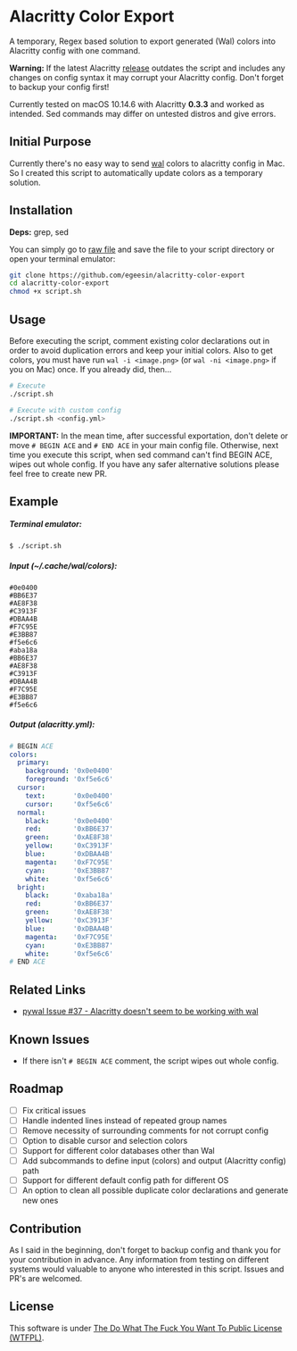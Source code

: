 # Alacritty Color Export

A temporary, Regex based solution to export generated (Wal) colors into Alacritty config with one command.

**Warning:** If the latest Alacritty [release](https://github.com/jwilm/alacritty/releases/latest) outdates the script and includes any changes on config syntax it may corrupt your Alacritty config. Don't forget to backup your config first!

Currently tested on macOS 10.14.6 with Alacritty **0.3.3** and worked as intended.
Sed commands may differ on untested distros and give errors.

## Initial Purpose
Currently there's no easy way to send [wal](https://github.com/dylanaraps/pywal/) colors to alacritty config in Mac. So I created this script to automatically update colors as a temporary solution.

## Installation
**Deps:** grep, sed

You can simply go to [raw file](https://github.com/egeesin/alacritty-color-export/raw/master/script.sh) and save the file to your script directory or open your terminal emulator:

```sh
git clone https://github.com/egeesin/alacritty-color-export
cd alacritty-color-export
chmod +x script.sh
```

## Usage
Before executing the script, comment existing color declarations out in order to avoid duplication errors and keep your initial colors.
Also to get colors, you must have run ``wal -i <image.png>`` (or ``wal -ni <image.png>`` if you on Mac) once. If you already did, then...

```sh
# Execute
./script.sh

# Execute with custom config
./script.sh <config.yml>
```

**IMPORTANT:** In the mean time, after successful exportation, don't delete or move ``# BEGIN ACE`` and ``# END ACE`` in your main config file. Otherwise, next time you execute this script, when sed command can't find BEGIN ACE, wipes out whole config. If you have any safer alternative solutions please feel free to create new PR.

## Example

##### Terminal emulator:

```bash
$ ./script.sh
```

##### Input (~/.cache/wal/colors):

```
#0e0400
#BB6E37
#AE8F38
#C3913F
#DBAA4B
#F7C95E
#E3BB87
#f5e6c6
#aba18a
#BB6E37
#AE8F38
#C3913F
#DBAA4B
#F7C95E
#E3BB87
#f5e6c6
```

##### Output (alacritty.yml):

```yaml
# BEGIN ACE
colors:
  primary:
    background: '0x0e0400'
    foreground: '0xf5e6c6'
  cursor:
    text:       '0x0e0400'
    cursor:     '0xf5e6c6'
  normal:
    black:      '0x0e0400'
    red:        '0xBB6E37'
    green:      '0xAE8F38'
    yellow:     '0xC3913F'
    blue:       '0xDBAA4B'
    magenta:    '0xF7C95E'
    cyan:       '0xE3BB87'
    white:      '0xf5e6c6'
  bright:
    black:      '0xaba18a'
    red:        '0xBB6E37'
    green:      '0xAE8F38'
    yellow:     '0xC3913F'
    blue:       '0xDBAA4B'
    magenta:    '0xF7C95E'
    cyan:       '0xE3BB87'
    white:      '0xf5e6c6'
# END ACE
```

## Related Links
- [pywal Issue #37 - Alacritty doesn't seem to be working with wal](https://github.com/dylanaraps/pywal/issues/37)

## Known Issues
- If there isn't ``# BEGIN ACE`` comment, the script wipes out whole config.

## Roadmap
- [ ] Fix critical issues
- [ ] Handle indented lines instead of repeated group names
- [ ] Remove necessity of surrounding comments for not corrupt config
- [ ] Option to disable cursor and selection colors
- [ ] Support for different color databases other than Wal
- [ ] Add subcommands to define input (colors) and output (Alacritty config) path
- [ ] Support for different default config path for different OS
- [ ] An option to clean all possible duplicate color declarations and generate new ones

## Contribution
As I said in the beginning, don't forget to backup config and thank you for your contribution in advance. Any information from testing on different systems would valuable to anyone who interested in this script. Issues and PR's are welcomed.

## License
This software is under [The Do What The Fuck You Want To Public License (WTFPL)](http://www.wtfpl.net/about/).

